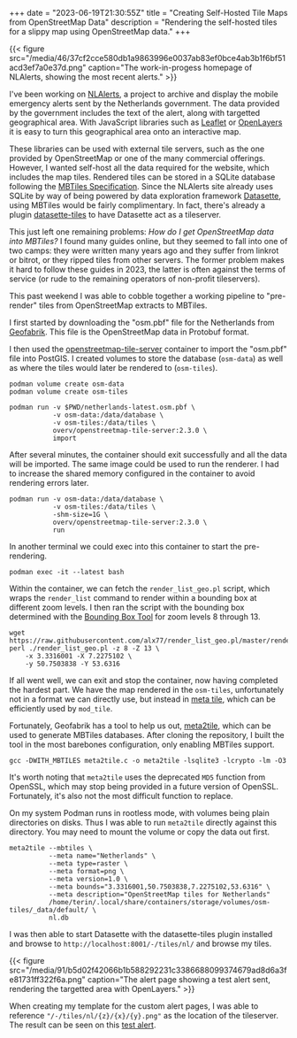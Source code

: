 +++
date = "2023-06-19T21:30:55Z"
title = "Creating Self-Hosted Tile Maps from OpenStreetMap Data"
description = "Rendering the self-hosted tiles for a slippy map using OpenStreetMap data."
+++

{{< figure src="/media/46/37cf2cce580db1a9863996e0037ab83ef0bce4ab3b1f6bf51acd3ef7a0e37d.png" caption="The work-in-progess homepage of NLAlerts, showing the most recent alerts." >}}

I've been working on [NLAlerts](https://nlalerts.terin.nl), a project to archive and display the mobile emergency alerts sent by the Netherlands government. The data provided by the government includes the text of the alert, along with targetted geographical area. With JavaScript libraries such as [Leaflet](https://leafletjs.com/) or [OpenLayers](https://openlayers.org/) it is easy to turn this geographical area onto an interactive map.

These libraries can be used with external tile servers, such as the one provided by OpenStreetMap or one of the many commercial offerings. However, I wanted self-host all the data required for the website, which includes the map tiles. Rendered tiles can be stored in a SQLite database following the [MBTiles Specification](https://github.com/mapbox/mbtiles-spec). Since the NLAlerts site already uses SQLite by way of being powered by data exploration framework [Datasette](https://datasette.io), using MBTiles would be fairly complimentary. In fact, there's already a plugin [datasette-tiles](https://datasette.io/plugins/datasette-tiles) to have Datasette act as a tileserver.

This just left one remaining problems: _How do I get OpenStreetMap data into MBTiles?_ I found many guides online, but they seemed to fall into one of two camps: they were written many years ago and they suffer from linkrot or bitrot, or they ripped tiles from other servers. The former problem makes it hard to follow these guides in 2023, the latter is often against the terms of service (or rude to the remaining operators of non-profit tileservers).

This past weekend I was able to cobble together a working pipeline to "pre-render" tiles from OpenStreetMap extracts to MBTiles.

I first started by downloading the "osm.pbf" file for the Netherlands from [Geofabrik](https://download.geofabrik.de/europe/netherlands.html). This file is the OpenStreetMap data in Protobuf format.

I then used the [openstreetmap-tile-server](https://github.com/Overv/openstreetmap-tile-server) container to import the "osm.pbf" file into PostGIS. I created volumes to store the database (`osm-data`) as well as where the tiles would later be rendered to (`osm-tiles`).

```
podman volume create osm-data
podman volume create osm-tiles

podman run -v $PWD/netherlands-latest.osm.pbf \
           -v osm-data:/data/database \
           -v osm-tiles:/data/tiles \
           overv/openstreetmap-tile-server:2.3.0 \
           import
```

After several minutes, the container should exit successfully and all the data will be imported. The same image could be used to run the renderer. I had to increase the shared memory configured in the container to avoid rendering errors later.

```
podman run -v osm-data:/data/database \
           -v osm-tiles:/data/tiles \
           -shm-size=1G \
           overv/openstreetmap-tile-server:2.3.0 \
           run
```

In another terminal we could exec into this container to start the pre-rendering.

```
podman exec -it --latest bash
```

Within the container, we can fetch the `render_list_geo.pl` script, which wraps the `render_list` command to render within a bounding box at different zoom levels. I then ran the script with the bounding box determined with the  [Bounding Box Tool](https://boundingbox.klokantech.com/) for zoom levels 8 through 13.

```
wget https://raw.githubusercontent.com/alx77/render_list_geo.pl/master/render_list_geo.pl
perl ./render_list_geo.pl -z 8 -Z 13 \
    -x 3.3316001 -X 7.2275102 \
    -y 50.7503838 -Y 53.6316
```

If all went well, we can exit and stop the container, now having completed the hardest part. We have the map rendered in the `osm-tiles`, unfortunately not in a format we can directly use, but instead in [meta tile](https://wiki.openstreetmap.org/wiki/Meta_tiles), which can be efficiently used by `mod_tile`.

Fortunately, Geofabrik has a tool to help us out, [meta2tile](https://github.com/geofabrik/meta2tile), which can be used to generate MBTiles databases. After cloning the repository, I built the tool in the most barebones configuration, only enabling MBTiles support.

```
gcc -DWITH_MBTILES meta2tile.c -o meta2tile -lsqlite3 -lcrypto -lm -O3
```

It's worth noting that `meta2tile` uses the deprecated `MD5` function from OpenSSL, which may stop being provided in a future version of OpenSSL. Fortunately, it's also not the most difficult function to replace.

On my system Podman runs in rootless mode, with volumes being plain directories on disks. Thus I was able to run `meta2tile` directly against this directory. You may need to mount the volume or copy the data out first.

```
meta2tile --mbtiles \
          --meta name="Netherlands" \
          --meta type=raster \
          --meta format=png \
          --meta version=1.0 \
          --meta bounds="3.3316001,50.7503838,7.2275102,53.6316" \
          --meta description="OpenStreetMap tiles for Netherlands"
          /home/terin/.local/share/containers/storage/volumes/osm-tiles/_data/default/ \
          nl.db
```

I was then able to start Datasette with the datasette-tiles plugin installed and browse to `http://localhost:8001/-/tiles/nl/` and browse my tiles.

{{< figure src="/media/91/b5d02f42066b1b588292231c3386688099374679ad8d6a3fe81731ff322f6a.png" caption="The alert page showing a test alert sent, rendering the targetted area with OpenLayers." >}}

When creating my template for the custom alert pages, I was able to reference `"/-/tiles/nl/{z}/{x}/{y}.png"` as the location of the tileserver. The result can be seen on this [test alert](https://nlalerts.terin.nl/alerts/c2006b50-7179-498d-bddd-933899f354bd).
